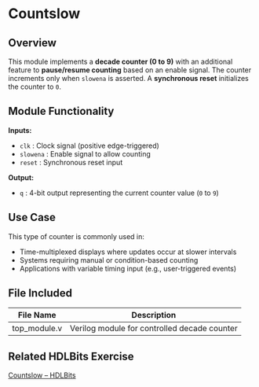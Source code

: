 # Countslow

## Overview  
This module implements a **decade counter (0 to 9)** with an additional feature to **pause/resume counting** based on an enable signal. The counter increments only when `slowena` is asserted. A **synchronous reset** initializes the counter to `0`.

## Module Functionality  

**Inputs:**  
- `clk` : Clock signal (positive edge-triggered)  
- `slowena` : Enable signal to allow counting  
- `reset` : Synchronous reset input  

**Output:**  
- `q` : 4-bit output representing the current counter value (`0` to `9`)

## Use Case  
This type of counter is commonly used in:
- Time-multiplexed displays where updates occur at slower intervals  
- Systems requiring manual or condition-based counting  
- Applications with variable timing input (e.g., user-triggered events)

## File Included  

| File Name     | Description                                     |
|---------------|-------------------------------------------------|
| top_module.v  | Verilog module for controlled decade counter     |

## Related HDLBits Exercise  
[Countslow – HDLBits](https://hdlbits.01xz.net/wiki/Countslow)
